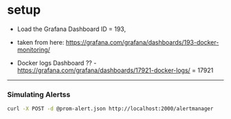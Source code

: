 # setup

- Load the Grafana Dashboard ID = 193,
- taken from here: https://grafana.com/grafana/dashboards/193-docker-monitoring/

- Docker logs Dashboard ?? - https://grafana.com/grafana/dashboards/17921-docker-logs/ = 17921

---

### Simulating Alertss

```sh
curl -X POST -d @prom-alert.json http://localhost:2000/alertmanager
```
